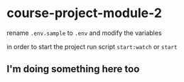 # course-project-module-2

rename `.env.sample` to `.env` and modify the variables

in order to start the project run script `start:watch` or `start`

## I'm doing something here too
